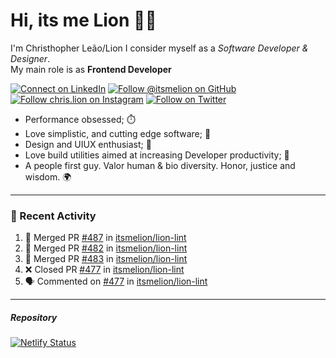 # Hi, its me Lion 👋🦁

I'm Christhopher Leão/Lion
I consider myself as a _Software Developer & Designer_.<br/>My main role is as <b>Frontend Developer</b>
<br />

[![Connect on LinkedIn](https://img.shields.io/badge/--linkedin?label=LinkedIn&logo=LinkedIn&style=social)](https://www.linkedin.com/in/chrislion)
[![Follow @itsmelion on GitHub](https://img.shields.io/github/followers/itsmelion?label=follow%20%40itsmeLion&style=social)](https://github.com/itsmelion)
[![Follow chris.lion on Instagram](https://img.shields.io/badge/--instagram?label=@chris.lion&logo=Instagram&style=social)](https://instagram.com/chris.lion)
[![Follow on Twitter](https://img.shields.io/badge/--twitter?label=@ChrisLion_me&logo=Twitter&style=social)](https://twitter.com/chrislion_me)

- Performance obsessed; ⏱️
- Love simplistic, and cutting edge software; 📆
- Design and UIUX enthusiast; 🎨
- Love build utilities aimed at increasing Developer productivity; 🧰
- A people first guy. Valor human & bio diversity. Honor, justice and wisdom. 🌍

---
### 📰 Recent Activity

<!--START_SECTION:activity-->
1. 🎉 Merged PR [#487](https://github.com/itsmelion/lion-lint/pull/487) in [itsmelion/lion-lint](https://github.com/itsmelion/lion-lint)
2. 🎉 Merged PR [#482](https://github.com/itsmelion/lion-lint/pull/482) in [itsmelion/lion-lint](https://github.com/itsmelion/lion-lint)
3. 🎉 Merged PR [#483](https://github.com/itsmelion/lion-lint/pull/483) in [itsmelion/lion-lint](https://github.com/itsmelion/lion-lint)
4. ❌ Closed PR [#477](https://github.com/itsmelion/lion-lint/pull/477) in [itsmelion/lion-lint](https://github.com/itsmelion/lion-lint)
5. 🗣 Commented on [#477](https://github.com/itsmelion/lion-lint/issues/477) in [itsmelion/lion-lint](https://github.com/itsmelion/lion-lint)
<!--END_SECTION:activity-->

___

##### Repository
[![Netlify Status](https://api.netlify.com/api/v1/badges/9e2e6136-1ab9-42fc-8d4e-188512d5d841/deploy-status)](https://app.netlify.com/sites/lion-portfolio/deploys)
